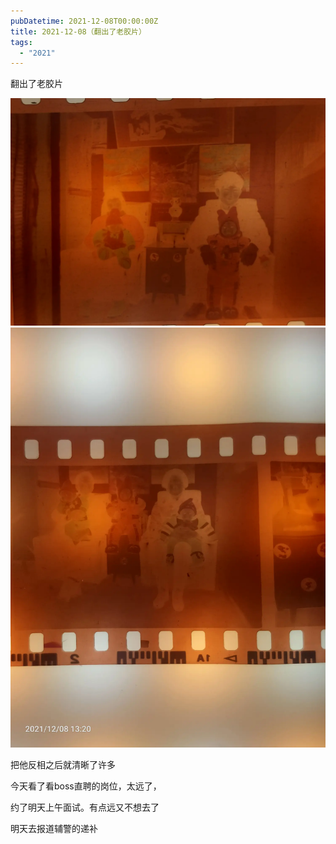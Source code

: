 ```yaml
---
pubDatetime: 2021-12-08T00:00:00Z
title: 2021-12-08（翻出了老胶片）
tags:
  - "2021"
---
```


翻出了老胶片

![](../../img/6904315-04c03e5122990d48.jpg)
![](../../img/6904315-afd85f4770c05c37.jpg)

把他反相之后就清晰了许多

今天看了看boss直聘的岗位，太远了，

约了明天上午面试。有点远又不想去了

明天去报道辅警的递补
